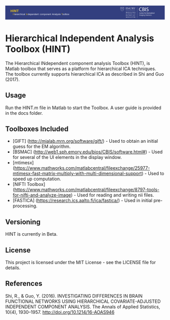 ![alt text](gui/cbisBanner.png "CBIS")

# Hierarchical Independent Analysis Toolbox (HINT)

The Hierarchical INdependent component analysis Toolbox (HINT), is Matlab toolbox that serves as a platform for hierarchical ICA techniques. The toolbox currently supports hierarchical ICA as described in Shi and Guo (2017). 

## Usage

Run the HINT.m file in Matlab to start the Toolbox. A user guide is provided in the docs folder.

## Toolboxes Included

* [GIFT] (http://mialab.mrn.org/software/gift/) - Used to obtain an initial guess for the EM algorithm.
* [BSMAC] (http://web1.sph.emory.edu/bios/CBIS/software.html#) - Used for several of the UI elements in the display window.
* [mtimesx] (https://www.mathworks.com/matlabcentral/fileexchange/25977-mtimesx-fast-matrix-multiply-with-multi-dimensional-support) - Used to speed up computation.
* [NIFTI Toolbox] (https://www.mathworks.com/matlabcentral/fileexchange/8797-tools-for-nifti-and-analyze-image) - Used for reading and writing nii files.
* [FASTICA] (https://research.ics.aalto.fi/ica/fastica/) - Used in initial pre-processing.

## Versioning

HINT is currently in Beta.

## License

This project is licensed under the MIT License - see the LICENSE file for details.

## References

Shi, R., & Guo, Y. (2016). INVESTIGATING DIFFERENCES IN BRAIN FUNCTIONAL NETWORKS USING HIERARCHICAL COVARIATE-ADJUSTED INDEPENDENT COMPONENT ANALYSIS. The Annals of Applied Statistics, 10(4), 1930–1957. http://doi.org/10.1214/16-AOAS946
